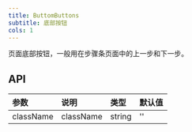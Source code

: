 ```yaml
---
title: ButtomButtons
subtitle: 底部按钮
cols: 1
---
```


页面底部按钮，一般用在步骤条页面中的上一步和下一步。

## API
| 参数           | 说明                 | 类型                | 默认值         |
| :------------- | :------------------- | :------------------ | :------------- |
| className | className | string | '' |

